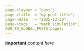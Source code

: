 ```yaml
---
page->layout = "post";
page->title  = "my post title";
page->date   = "2025-12-30";
page->tags   = "math simulation";
ADD_TO_GLOBAL_POSTS(page);
---
```


**important** content *here*

